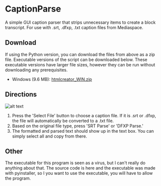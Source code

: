 # CaptionParse
A simple GUI caption parser that strips unnecessary items to create a block transcript. For use with .srt, .dfxp, .txt caption files from Mediaspace.

## Download
If using the Python version, you can download the files from above as a zip file.
Executable versions of the script can be downloaded below. These executable versions have larger file sizes, however they can be run without downloading any prerequisites.
- Windows (9.6 MB): [htmlcreator_WIN.zip](https://uofi.box.com/shared/static/p6opo4v8yvslwlezdpl4ag02uyz4lied.zip)

## Directions
![alt text](https://i.imgur.com/5TvxBpb.png)

1. Press the 'Select File' button to choose a caption file. If it is .srt or .dfxp, the file will automatically be converted to a .txt file. 
2. Based on the original file type, press 'SRT Parse' or 'DFXP Parse.' 
3. The formatted and parsed text should show up in the text box. You can simply select all and copy from there.

## Other
The executable for this program is seen as a virus, but I can't really do anything about that. The source code is here and the executable was made with pyinstaller, so I you want to use the executable, you will have to allow the program.
